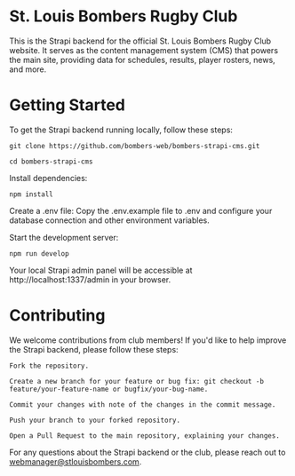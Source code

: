 # St. Louis Bombers Rugby Club

This is the Strapi backend for the official St. Louis Bombers Rugby Club website. It serves as the content management system (CMS) that powers the main site, providing data for schedules, results, player rosters, news, and more.

# Getting Started

To get the Strapi backend running locally, follow these steps:

    git clone https://github.com/bombers-web/bombers-strapi-cms.git

    cd bombers-strapi-cms

Install dependencies:

    npm install


Create a .env file: Copy the .env.example file to .env and configure your database connection and other environment variables.

Start the development server:

    npm run develop

Your local Strapi admin panel will be accessible at http://localhost:1337/admin in your browser.

# Contributing

We welcome contributions from club members! If you'd like to help improve the Strapi backend, please follow these steps:

    Fork the repository.

    Create a new branch for your feature or bug fix: git checkout -b feature/your-feature-name or bugfix/your-bug-name.

    Commit your changes with note of the changes in the commit message.

    Push your branch to your forked repository.

    Open a Pull Request to the main repository, explaining your changes.
    
For any questions about the Strapi backend or the club, please reach out to webmanager@stlouisbombers.com.
